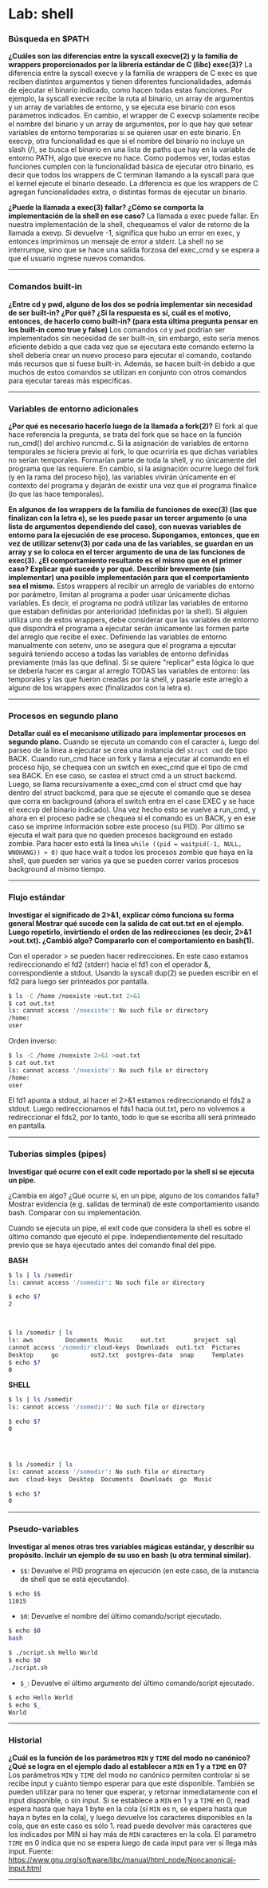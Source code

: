 # Lab: shell

### Búsqueda en $PATH

**¿Cuáles son las diferencias entre la syscall execve(2) y la familia de wrappers proporcionados por la librería estándar de C (libc) exec(3)?**
La diferencia entre la syscall execve y la familia de wrappers de C exec es que reciben distintos argumentos y tienen diferentes funcionalidades, 
además de ejecutar el binario indicado, como hacen todas estas funciones. 
Por ejemplo, la syscall execve recibe la ruta al binario, un array de argumentos y un array de variables de entorno, y se ejecuta ese binario 
con esos parámetros indicados. 
En cambio, el wrapper de C execvp solamente recibe el nombre del binario y un array de argumentos, por lo que hay que setear variables de entorno 
temporarias si se quieren usar en este binario. 
En execvp, otra funcionalidad es que si el nombre del binario no incluye un slash (/), se busca el binario en una lista de paths que hay en la
 variable de entorno PATH, algo que execve no hace.
Como podemos ver, todas estas funciones cumplen con la funcionalidad básica de ejecutar otro binario, es decir que todos los wrappers de C terminan 
llamando a la syscall para que el kernel ejecute el binario deseado.
La diferencia es que los wrappers de C agregan funcionalidades extra, o distintas formas de ejecutar un binario.

**¿Puede la llamada a exec(3) fallar? ¿Cómo se comporta la implementación de la shell en ese caso?**
La llamada a exec puede fallar. En nuestra implementación de la shell, chequeamos el valor de retorno de la llamada a exevp. Si devuelve -1, 
significa que hubo un error en exec, y entonces imprimimos un mensaje de error a stderr. La shell no se interrumpe, sino que se hace una salida 
forzosa del exec_cmd y se espera a que el usuario ingrese nuevos comandos.

---

### Comandos built-in

**¿Entre cd y pwd, alguno de los dos se podría implementar sin necesidad de ser built-in? ¿Por qué? ¿Si la respuesta es sí, 
cuál es el motivo, entonces, de hacerlo como built-in? (para esta última pregunta pensar en los built-in como true y false)**
Los comandos `cd` y `pwd` podrían ser implementados sin necesidad de ser built-in, sin embargo, esto sería menos 
eficiente debido a que cada vez que se ejecutara este comando externo la shell debería crear un nuevo proceso para 
ejecutar el comando, costando más recursos que si fuese built-in.
Además, se hacen built-in debido a que muchos de estos comandos se utilizan en conjunto con otros comandos para ejecutar tareas más especificas.

---

### Variables de entorno adicionales
**¿Por qué es necesario hacerlo luego de la llamada a fork(2)?**
El fork al que hace referencia la pregunta, se trata del fork que se hace en la función run_cmd() del archivo runcmd.c. Si la asignación de variables 
de entorno temporales se hiciera previo al fork, lo que ocurriría es que dichas variables no serían temporales. Formarían parte de toda la shell, 
y no únicamente del programa que las requiere. En cambio, si la asignación ocurre luego del fork (y en la rama del proceso hijo), las variables vivirán 
únicamente en el contexto del programa y dejarán de existir una vez que el programa finalice (lo que las hace temporales).

**En algunos de los wrappers de la familia de funciones de exec(3) (las que finalizan con la letra e), se les puede pasar un tercer argumento (o una
     lista de argumentos dependiendo del caso), con nuevas variables de entorno para la ejecución de ese proceso. Supongamos, entonces, que en vez de 
     utilizar setenv(3) por cada una de las variables, se guardan en un array y se lo coloca en el tercer argumento de una de las funciones de exec(3).**
**¿El comportamiento resultante es el mismo que en el primer caso? Explicar qué sucede y por qué.**
**Describir brevemente (sin implementar) una posible implementación para que el comportamiento sea el mismo.**
Estos wrappers al recibir un arreglo de variables de entorno por parámetro, limitan al programa a poder usar únicamente dichas variables. Es decir, el 
programa no podrá utilizar las variables de entorno que estaban definidas por anterioridad (definidas por la shell). Si alguien utiliza uno de estos 
wrappers, debe considerar que las variables de entorno que dispondrá el programa a ejecutar serán únicamente las formen parte del arreglo que recibe el exec.
Definiendo las variables de entorno manualmente con setenv, uno se asegura que el programa a ejecutar seguirá teniendo acceso a todas las variables de 
entorno definidas previamente (más las que defina). Si se quiere "replicar" esta lógica lo que se debería hacer es cargar al arreglo TODAS las variables 
de entorno: las temporales y las que fueron creadas por la shell, y pasarle este arreglo a alguno de los wrappers exec (finalizados con la letra e).

---

### Procesos en segundo plano

**Detallar cuál es el mecanismo utilizado para implementar procesos en segundo plano.**
Cuando se ejecuta un comando con el caracter `&`, luego del parseo de la linea a ejecutar se crea una instancia del `struct cmd` de tipo BACK. 
Cuando run_cmd hace un fork y llama a ejecutar al comando en el proceso hijo, se chequea con un switch en exec_cmd que el tipo de cmd sea BACK. 
En ese caso, se castea el struct cmd a un struct backcmd. Luego, se llama recursivamente a exec_cmd con el struct cmd que hay dentro del struct backcmd, 
para que se ejecute el comando que se desea que corra en background (ahora el switch entra en el case EXEC y se hace el execvp del binario indicado). 
Una vez hecho esto se vuelve a run_cmd, y ahora en el proceso padre se chequea si el comando es un BACK, y en ese caso se imprime información sobre este 
proceso (su PID). Por último se ejecuta el wait para que no queden procesos background en estado zombie. Para hacer esto está la línea 
`while ((pid = waitpid(-1, NULL, WNOHANG)) > 0)` que hace wait a todos los procesos zombie que haya en la shell, que pueden ser varios ya que se pueden 
correr varios procesos background al mismo tiempo.

---

### Flujo estándar

**Investigar el significado de 2>&1, explicar cómo funciona su forma general
Mostrar qué sucede con la salida de cat out.txt en el ejemplo.
Luego repetirlo, invirtiendo el orden de las redirecciones (es decir, 2>&1 >out.txt). ¿Cambió algo? Compararlo con el
comportamiento en bash(1).**

Con el operador > se pueden hacer redirecciones. En este caso estamos redireccionando el fd2 (stderr) hacia el fd1 con
el operador &, correspondiente a stdout.
Usando la syscall dup(2) se pueden escribir en el fd2 para luego ser printeados por pantalla.

``` bash
$ ls -C /home /noexiste >out.txt 2>&1
$ cat out.txt 
ls: cannot access '/noexiste': No such file or directory
/home:
user
```

Orden inverso:

``` bash
$ ls -C /home /noexiste 2>&1 >out.txt
$ cat out.txt 
ls: cannot access '/noexiste': No such file or directory
/home:
user
```

El fd1 apunta a stdout, al hacer el 2>&1 estamos redireccionando el fds2 a stdout.
Luego redireccionamos el fds1 hacia out.txt, pero no volvemos a redireccionar el fds2, por lo
tanto, todo lo que se escriba allí será printeado en pantalla.

---

### Tuberías simples (pipes)
**Investigar qué ocurre con el exit code reportado por la shell si se ejecuta un pipe.**

¿Cambia en algo? ¿Qué ocurre si, en un pipe, alguno de los comandos falla? Mostrar evidencia (e.g. salidas de terminal)
de este comportamiento usando bash. Comparar con su implementación.



Cuando se ejecuta un pipe, el exit code que considera la shell es sobre el último comando que ejecutó el pipe.
Independientemente del resultado previo que se haya ejecutado antes del comando final del pipe.


**BASH**
``` bash
$ ls | ls /somedir
ls: cannot access '/somedir': No such file or directory

$ echo $?
2



$ ls /somedir | ls
ls: aws         Documents  Music     out.txt        project  sql        Videos
cannot access '/somedir'cloud-keys  Downloads  out1.txt  Pictures       Public   studio3t
Desktop     go         out2.txt  postgres-data  snap     Templates
$ echo $?
0

```

**SHELL**
``` bash
$ ls | ls /somedir
ls: cannot access '/somedir': No such file or directory

$ echo $?
0




$ ls /somedir | ls
ls: cannot access '/somedir': No such file or directory
aws  cloud-keys  Desktop  Documents  Downloads  go  Music

$ echo $?
0


```

---

### Pseudo-variables
**Investigar al menos otras tres variables mágicas estándar, y describir su propósito. Incluir un ejemplo de su uso en bash (u otra terminal similar).**
- `$$`: Devuelve el PID programa en ejecución (en este caso, de la instancia de shell que se está ejecutando).
``` bash
$ echo $$
11015
```

- `$0`: Devuelve el nombre del último comando/script ejecutado.
``` bash
$ echo $0
bash
```
``` bash
$ ./script.sh Hello World
$ echo $0
./script.sh
```

- `$_`: Devuelve el último argumento del último comando/script ejecutado.
``` bash
$ echo Hello World
$ echo $_
World
```

---

### Historial

**¿Cuál es la función de los parámetros `MIN` y `TIME` del modo no canónico? ¿Qué se logra en el ejemplo dado al establecer a `MIN` en 1 y a `TIME` en 0?**
Los parámetros `MIN` y `TIME` del modo no canónico permiten controlar si se recibe input y cuánto tiempo esperar para que esté disponible.
También se pueden utilizar para no tener que esperar, y retornar inmediatamente con el input disponible, o sin input.
Si se establece a `MIN` en 1 y a `TIME` en 0, read espera hasta que haya 1 byte en la cola (si `MIN` es n, se espera hasta que haya n bytes en la cola),
y luego devuelve los caracteres disponibles en la cola, que en este caso es sólo 1. read puede devolver más caracteres que los indicados por MIN
si hay más de `MIN` caracteres en la cola. El parametro `TIME` en 0 indica que no se espera luego de cada input para ver si llega más input.
Fuente: https://www.gnu.org/software/libc/manual/html_node/Noncanonical-Input.html

---